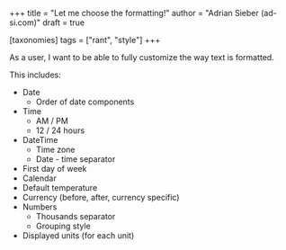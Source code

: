 +++
title = "Let me choose the formatting!"
author = "Adrian Sieber (ad-si.com)"
draft = true

[taxonomies]
tags = ["rant", "style"]
+++

As a user, I want to be able to fully customize the way text is formatted.

This includes:

- Date
  - Order of date components
- Time
  - AM / PM
  - 12 / 24 hours
- DateTime
  - Time zone
  - Date - time separator
- First day of week
- Calendar
- Default temperature
- Currency (before, after, currency specific)
- Numbers
  - Thousands separator
  - Grouping style
- Displayed units (for each unit)
